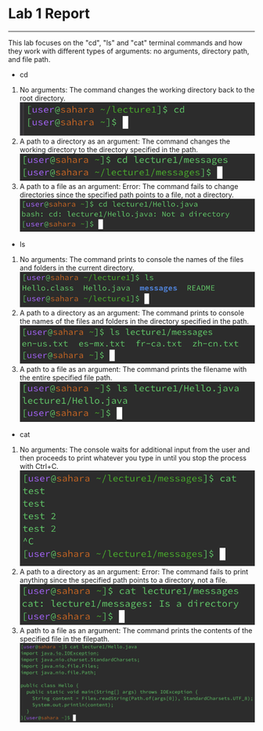 # Lab 1 Report
---
This lab focuses on the "cd", "ls" and "cat" terminal commands and how they work with different types of arguments: no arguments, directory path, and file path.

* cd
1. No arguments: The command changes the working directory back to the root directory.
![Image](cd1.png)
2. A path to a directory as an argument: The command changes the working directory to the directory specified in the path.
![Image](cd2.png)
3. A path to a file as an argument: Error: The command fails to change directories since the specified path points to a file, not a directory.
![Image](cd3.png)
* ls
1. No arguments: The command prints to console the names of the files and folders in the current directory.
![Image](ls1.png)
2. A path to a directory as an argument: The command prints to console the names of the files and folders in the directory specified in the path.
![Image](ls2.png)
3. A path to a file as an argument: The command prints the filename with the entire specified file path.
![Image](ls3.png)
* cat
1. No arguments: The console waits for additional input from the user and then proceeds to print whatever you type in until you stop the process with Ctrl+C.
![Image](cat1.png)
2. A path to a directory as an argument: Error: The command fails to print anything since the specified path points to a directory, not a file.
![Image](cat2.png)
3. A path to a file as an argument: The command prints the contents of the specified file in the filepath.
![Image](cat3.png)
